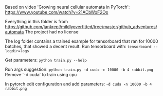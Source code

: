 Based on video 'Growing neural cellular automata in PyTorch': https://www.youtube.com/watch?v=21ACbWoF2Oo

Everything in this folder is from https://github.com/jankrepl/mildlyoverfitted/tree/master/github_adventures/automata
The project had no license

The log folder contains a trained example for tensorboard that ran for 10000 batches, that showed a decent result.
Run tensorboard with:
``
tensorboard --logdir=logs
``

Get parameters:
``python train.py --help``

Run args suggestion:
``python train.py -d cuda -n 10000 -b 4 rabbit.png``
Remove '-d cuda' to train using cpu

In pytorch edit configuration and add parameters:
``-d cuda -n 10000 -b 4 rabbit.png``
